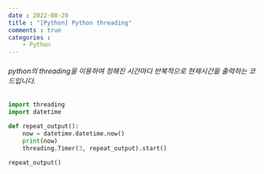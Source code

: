 ```yaml
---
date : 2022-08-29
title : "[Python] Python threading"
comments : true
categories :
    - Python
---
```


###### python의 threading을 이용하여 정해진 시간마다 반복적으로 현재시간을 출력하는 코드입니다.
```python
import threading
import datetime

def repeat_output():
    now = datetime.datetime.now()
    print(now)
    threading.Timer(3, repeat_output).start()
    
repeat_output()
```